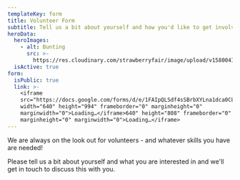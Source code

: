```yaml
---
templateKey: form
title: Volunteer Form
subtitle: Tell us a bit about yourself and how you'd like to get involved
heroData:
  heroImages:
    - alt: Bunting
      src: >-
        https://res.cloudinary.com/strawberryfair/image/upload/v1580041739/Banner/bunting_unwt07.jpg
  isActive: true
form:
  isPublic: true
  link: >-
    <iframe
    src="https://docs.google.com/forms/d/e/1FAIpQLSdf4sSBrbXYLna1dca0CLZlmZ21MSOgqe3LpDOPpLNEIoC6iQ/viewform?embedded=true"
    width="640" height="994" frameborder="0" marginheight="0"
    marginwidth="0">Loading…</iframe>640" height="808" frameborder="0"
    marginheight="0" marginwidth="0">Loading…</iframe>
---
```

We are always on the look out for volunteers - and whatever skills you have are needed!

Please tell us a bit about yourself and what you are interested in and we'll get in touch to discuss this with you.
